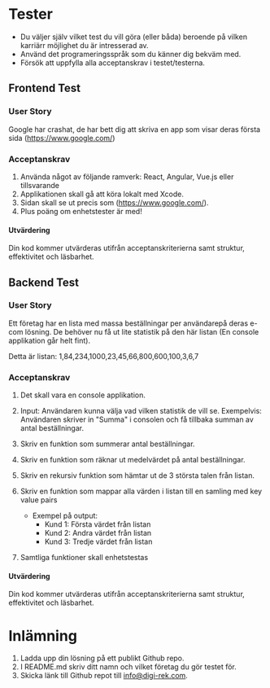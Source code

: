 # Tester
 * Du väljer själv vilket test du vill göra (eller båda) beroende på vilken karriärr möjlighet du är intresserad av. 
 * Använd det programeringsspråk som du känner dig bekväm med. 
 * Försök att uppfylla alla acceptanskrav i testet/testerna.

## Frontend Test 
  
  ### User Story
  Google har crashat, de har bett dig att skriva en app som visar deras första sida (https://www.google.com/)

  ### Acceptanskrav 
  1. Använda något av följande ramverk: React, Angular, Vue.js eller tillsvarande 
  2. Applikationen skall gå att köra lokalt med Xcode. 
  3. Sidan skall se ut precis som (https://www.google.com/).
  4. Plus poäng om enhetstester är med! 
  
  #### Utvärdering 
Din kod kommer utvärderas utifrån acceptanskriterierna samt struktur, effektivitet och läsbarhet.
  
## Backend Test
  ### User Story
  Ett företag har en lista med massa beställningar per användarepå deras e-com lösning. De behöver nu få ut lite statistik på den här listan (En console applikation går helt fint). 
  
  Detta är listan: 1,84,234,1000,23,45,66,800,600,100,3,6,7
  
  ### Acceptanskrav 
  
  1. Det skall vara en console applikation. 
  2. Input: Användaren kunna välja vad vilken statistik de vill se.
      Exempelvis: Användaren skriver in "Summa" i consolen och få tillbaka summan av antal beställningar. 
  
  3. Skriv en funktion som summerar antal beställningar. 
  4. Skriv en funktion som räknar ut medelvärdet på antal beställningar.
  5. Skriv en rekursiv funktion som hämtar ut de 3 största talen från listan.
  6. Skriv en funktion som mappar alla värden i listan till en samling med key value pairs
     * Exempel på output: 
       * Kund 1: Första värdet från listan
       * Kund 2: Andra värdet från listan
       * Kund 3: Tredje värdet från listan
  6. Samtliga funktioner skall enhetstestas
  
  #### Utvärdering 
  Din kod kommer utvärderas utifrån acceptanskriterierna samt struktur, effektivitet och läsbarhet. 
  
# Inlämning 
1. Ladda upp din lösning på ett publikt Github repo.
2. I README.md skriv ditt namn och vilket företag du gör testet för. 
3. Skicka länk till Github repot till info@digi-rek.com. 

